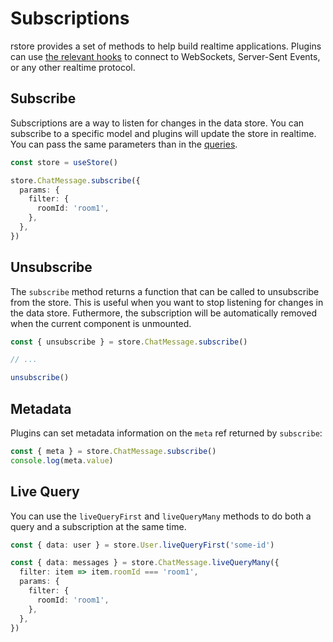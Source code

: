 # Subscriptions

rstore provides a set of methods to help build realtime applications. Plugins can use [the relevant hooks](../plugin/hooks.md#subscriptions) to connect to WebSockets, Server-Sent Events, or any other realtime protocol.

## Subscribe

Subscriptions are a way to listen for changes in the data store. You can subscribe to a specific model and plugins will update the store in realtime. You can pass the same parameters than in the [queries](./query.md).

```ts
const store = useStore()

store.ChatMessage.subscribe({
  params: {
    filter: {
      roomId: 'room1',
    },
  },
})
```

## Unsubscribe

The `subscribe` method returns a function that can be called to unsubscribe from the store. This is useful when you want to stop listening for changes in the data store. Futhermore, the subscription will be automatically removed when the current component is unmounted.

```ts
const { unsubscribe } = store.ChatMessage.subscribe()

// ...

unsubscribe()
```

## Metadata

Plugins can set metadata information on the `meta` ref returned by `subscribe`:

```ts
const { meta } = store.ChatMessage.subscribe()
console.log(meta.value)
```

## Live Query

You can use the `liveQueryFirst` and `liveQueryMany` methods to do both a query and a subscription at the same time.

```ts
const { data: user } = store.User.liveQueryFirst('some-id')
```

```ts
const { data: messages } = store.ChatMessage.liveQueryMany({
  filter: item => item.roomId === 'room1',
  params: {
    filter: {
      roomId: 'room1',
    },
  },
})
```
